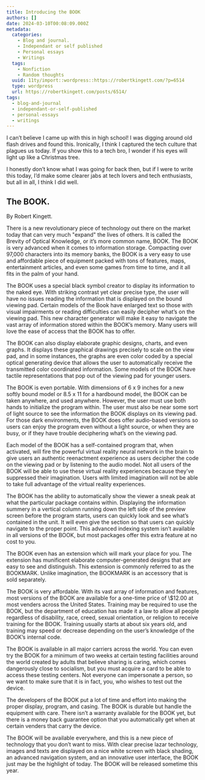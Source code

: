 ```yaml
---
title: Introducing the BOOK
authors: []
date: 2024-03-10T00:08:09.000Z
metadata:
  categories:
    - Blog and journal.
    - Independant or self published
    - Personal essays
    - Writings
  tags:
    - Nonfiction
    - Random thoughts
  uuid: 11ty/import::wordpress::https://robertkingett.com/?p=6514
  type: wordpress
  url: https://robertkingett.com/posts/6514/
tags:
  - blog-and-journal
  - independant-or-self-published
  - personal-essays
  - writings
---
```

I can’t believe I came up with this in high school! I was digging around old flash drives and found this. Ironically, I think I captured the tech culture that plagues us today. If you show this to a tech bro, I wonder if his eyes will light up like a Christmas tree.

I honestly don’t know what I was going for back then, but if I were to write this today, I’d make some clearer jabs at tech lovers and tech enthusiasts, but all in all, I think I did well.

## The BOOK.

By Robert Kingett.

There is a new revolutionary piece of technology out there on the market today that can very much "expand" the lives of others. It is called the Brevity of Optical Knowledge, or it’s more common name, BOOK. The BOOK is very advanced when it comes to information storage. Compacting over 97,000 characters into its memory banks, the BOOK is a very easy to use and affordable piece of equipment packed with tons of features, maps, entertainment articles, and even some games from time to time, and it all fits in the palm of your hand.

The BOOK uses a special black symbol creator to display its information to the naked eye. With striking contrast yet clear precise type, the user will have no issues reading the information that is displayed on the bound viewing pad. Certain models of the Book have enlarged text so those with visual impairments or reading difficulties can easily decipher what’s on the viewing pad. This new character generator will make it easy to navigate the vast array of information stored within the BOOK’s memory. Many users will love the ease of access that the BOOK has to offer.

The BOOK can also display elaborate graphic designs, charts, and even graphs. It displays these graphical drawings precisely to scale on the view pad, and in some instances, the graphs are even color coded by a special optical generating device that allows the user to automatically receive the transmitted color coordinated information. Some models of the BOOK have tactile representations that pop out of the viewing pad for younger users.

The BOOK is even portable. With dimensions of 6 x 9 inches for a new softly bound model or 8.5 x 11 for a hardbound model, the BOOK can be taken anywhere, and used anywhere. However, the user must use both hands to initialize the program within. The user must also be near some sort of light source to see the information the BOOK displays on its viewing pad. For those dark environments, the BOOK does offer audio-based versions so users can enjoy the program even without a light source, or when they are busy, or if they have trouble deciphering what’s on the viewing pad.

Each model of the BOOK has a self-contained program that, when activated, will fire the powerful virtual reality neural network in the brain to give users an authentic reenactment experience as users decipher the code on the viewing pad or by listening to the audio model. Not all users of the BOOK will be able to use these virtual reality experiences because they’ve suppressed their imagination. Users with limited imagination will not be able to take full advantage of the virtual reality experiences.

The BOOK has the ability to automatically show the viewer a sneak peak at what the particular package contains within. Displaying the information summery in a vertical column running down the left side of the preview screen before the program starts, users can quickly look and see what’s contained in the unit. It will even give the section so that users can quickly navigate to the proper point. This advanced indexing system isn’t available in all versions of the BOOK, but most packages offer this extra feature at no cost to you.

The BOOK even has an extension which will mark your place for you. The extension has munificent elaborate computer-generated designs that are easy to see and distinguish. This extension is commonly referred to as the BOOKMARK. Unlike imagination, the BOOKMARK is an accessory that is sold separately.

The BOOK is very affordable. With its vast array of information and features, most versions of the BOOK are available for a one-time price of \\$12.00 at most venders across the United States. Training may be required to use the BOOK, but the department of education has made it a law to allow all people regardless of disability, race, creed, sexual orientation, or religion to receive training for the BOOK. Training usually starts at about six years old, and training may speed or decrease depending on the user’s knowledge of the BOOK’s internal code.

The BOOK is available in all major carriers across the world. You can even try the BOOK for a minimum of two weeks at certain testing facilities around the world created by adults that believe sharing is caring, which comes dangerously close to socialism, but you must acquire a card to be able to access these testing centers. Not everyone can impersonate a person, so we want to make sure that it is in fact, you, who wishes to test out the device.

The developers of the BOOK put a lot of time and effort into making the proper display, program, and casing. The BOOK is durable but handle the equipment with care. There isn’t a warranty available for the BOOK yet, but there is a money back guarantee option that you automatically get when at certain venders that carry the device.

The BOOK will be available everywhere, and this is a new piece of technology that you don’t want to miss. With clear precise lazar technology, images and texts are displayed on a nice white screen with black shading, an advanced navigation system, and an innovative user interface, the BOOK just may be the highlight of today. The BOOK will be released sometime this year.